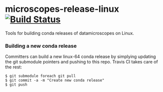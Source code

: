 # microscopes-release-linux [![Build Status](https://travis-ci.org/datamicroscopes/release-linux.svg?branch=master)](https://travis-ci.org/datamicroscopes/release-linux)

Tools for building conda releases of datamicroscopes on Linux.

### Building a new conda release
Committers can build a new linux-64 conda release by simplying updating the git submodule pointers and pushing to this repo. Travis CI takes care of the rest:

    $ git submodule foreach git pull
    $ git commit -a -m "Create new conda release"
    $ git push 
